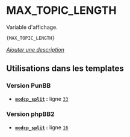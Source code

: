 # MAX_TOPIC_LENGTH


Variable d'affichage.

```html
{MAX_TOPIC_LENGTH}
```

[*Ajouter une description*](https://fa-tvars.appspot.com/var/MAX_TOPIC_LENGTH)

## Utilisations dans les templates

### Version PunBB
* __[`modcp_split`](../tpl/var/punbb/modcp_split.md#readme) :__ ligne [`33`](../tpl/src/punbb/modcp_split.tpl#L33)

### Version phpBB2
* __[`modcp_split`](../tpl/var/subsilver/modcp_split.md#readme) :__ ligne [`16`](../tpl/src/subsilver/modcp_split.tpl#L16)